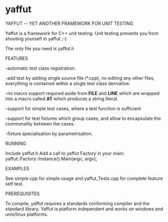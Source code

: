 # yaffut
YAFFUT -- YET ANOTHER FRAMEWORK FOR UNIT TESTING

Yaffut is a framework for C++ unit testing.  Unit testing
prevents you from shooting yourself in yaffut ;-)

The only file you need is yaffut.h

FEATURES

-automatic test class registration.

-add test by adding single source file (*.cpp), no editing any other
 files, everything is contained within a single test class derivative.

-no macro support required aside from __FILE__ and __LINE__ which are
 wrapped into a macro called __AT__ which produces a string literal.

-support for simple test cases, where a test function is sufficient

-support for test fixtures which group cases, and allow to encapsulate
 the commonality between the cases.

-fixture specialisation by parametrisation.

RUNNING

Include yaffut.h
Add a call to yaffut Factory in your main: yaffut::Factory::Instance().Main(argc, argv);

EXAMPLES

See simple.cpp for simple usage and yaffut_Tests.cpp for complete feature self test.

PREREQUISITES

To compile, yaffut requires a standards conforming compiler and the
standard library.  Yaffut is platform independent and works on windows and unix/linux platforms.
